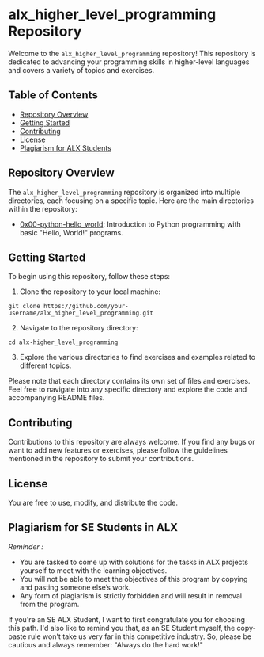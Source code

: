 # alx_higher_level_programming Repository

Welcome to the `alx_higher_level_programming` repository! This repository is dedicated to advancing your programming skills in higher-level languages and covers a variety of topics and exercises.

## Table of Contents

- [Repository Overview](#repository-overview)
- [Getting Started](#getting-started)
- [Contributing](#contributing)
- [License](#license)
- [Plagiarism for ALX Students](#plagiarism-for-alx-students)

## Repository Overview

The `alx_higher_level_programming` repository is organized into multiple directories, each focusing on a specific topic. Here are the main directories within the repository:

- [0x00-python-hello_world](./0x00-python-hello_world): Introduction to Python programming with basic "Hello, World!" programs.

## Getting Started

To begin using this repository, follow these steps:

1. Clone the repository to your local machine:

```
git clone https://github.com/your-username/alx_higher_level_programming.git
```
2. Navigate to the repository directory:
```
cd alx-higher_level_programming
```

3. Explore the various directories to find exercises and examples related to different topics.

Please note that each directory contains its own set of files and exercises. Feel free to navigate into any specific directory and explore the code and accompanying README files.

## Contributing

Contributions to this repository are always welcome. If you find any bugs or want to add new features or exercises, please follow the guidelines mentioned in the repository to submit your contributions.

## License

You are free to use, modify, and distribute the code.

## Plagiarism for SE Students in ALX

_Reminder :_ 
- You are tasked to come up with solutions for the tasks in ALX projects yourself to meet with the learning objectives.
- You will not be able to meet the objectives of this program by copying and pasting someone else’s work.
- Any form of plagiarism is strictly forbidden and will result in removal from the program.

If you're an SE ALX Student, I want to first congratulate you for choosing this path. I'd also like to remind you that, as an SE Student myself, the copy-paste rule won't take us very far in this competitive industry. So, please be cautious and always remember: "Always do the hard work!"
